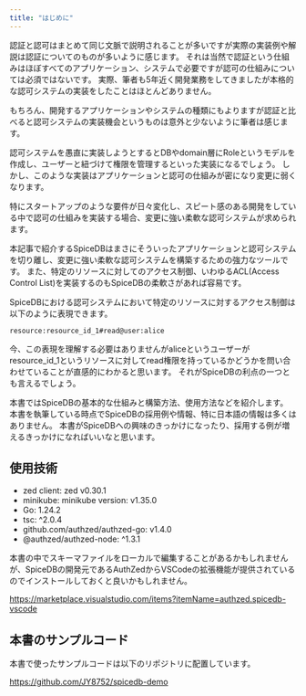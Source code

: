 ```yaml
---
title: "はじめに"
---
```


認証と認可はまとめて同じ文脈で説明されることが多いですが実際の実装例や解説は認証についてのものが多いように感じます。
それは当然で認証という仕組みはほぼすべてのアプリケーション、システムで必要ですが認可の仕組みについては必須ではないです。
実際、筆者も5年近く開発業務をしてきましたが本格的な認可システムの実装をしたことはほとんどありません。

もちろん、開発するアプリケーションやシステムの種類にもよりますが認証と比べると認可システムの実装機会というものは意外と少ないように筆者は感じます。

認可システムを愚直に実装しようとするとDBやdomain層にRoleというモデルを作成し、ユーザーと紐づけて権限を管理するといった実装になるでしょう。
しかし、このような実装はアプリケーションと認可の仕組みが密になり変更に弱くなります。

特にスタートアップのような要件が日々変化し、スピート感のある開発をしている中で認可の仕組みを実装する場合、変更に強い柔軟な認可システムが求められます。

本記事で紹介するSpiceDBはまさにそういったアプリケーションと認可システムを切り離し、変更に強い柔軟な認可システムを構築するための強力なツールです。
また、特定のリソースに対してのアクセス制御、いわゆるACL(Access Control List)を実装するのもSpiceDBの柔軟さがあれば容易です。

SpiceDBにおける認可システムにおいて特定のリソースに対するアクセス制御は以下のように表現できます。

```
resource:resource_id_1#read@user:alice
```

今、この表現を理解する必要はありませんがaliceというユーザーがresource_id_1というリソースに対してread権限を持っているかどうかを問い合わせていることが直感的にわかると思います。
それがSpiceDBの利点の一つとも言えるでしょう。

本書ではSpiceDBの基本的な仕組みと構築方法、使用方法などを紹介します。
本書を執筆している時点でSpiceDBの採用例や情報、特に日本語の情報は多くはありません。
本書がSpiceDBへの興味のきっかけになったり、採用する例が増えるきっかけになればいいなと思います。

## 使用技術

- zed client: zed v0.30.1
- minikube: minikube version: v1.35.0
- Go: 1.24.2
- tsc: ^2.0.4
- github.com/authzed/authzed-go: v1.4.0
- @authzed/authzed-node: ^1.3.1

本書の中でスキーマファイルをローカルで編集することがあるかもしれませんが、SpiceDBの開発元であるAuthZedからVSCodeの拡張機能が提供されているのでインストールしておくと良いかもしれません。

https://marketplace.visualstudio.com/items?itemName=authzed.spicedb-vscode

## 本書のサンプルコード

本書で使ったサンプルコードは以下のリポジトリに配置しています。

https://github.com/JY8752/spicedb-demo